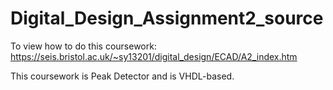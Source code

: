 # Digital_Design_Assignment2_source
To view how to do this coursework: https://seis.bristol.ac.uk/~sy13201/digital_design/ECAD/A2_index.htm

This coursework is Peak Detector and is VHDL-based.
